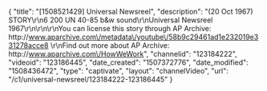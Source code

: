 {
    "title": "[1508521429] Universal Newsreel",
    "description": "(20 Oct 1967) STORY\r\n6 200 UN 40-85 b&w sound\r\nUniversal Newsreel 1967\r\n\r\n\r\nYou can license this story through AP Archive: http:\/\/www.aparchive.com\/metadata\/youtube\/58b9c29461ad1e232019e331278acce8 \r\nFind out more about AP Archive: http:\/\/www.aparchive.com\/HowWeWork",
    "channelid": "123184222",
    "videoid": "123186445",
    "date_created": "1507372776",
    "date_modified": "1508436472",
    "type": "captivate",
    "layout": "channelVideo",
    "url": "\/c1\/universal-newsreel\/123184222-123186445"
}